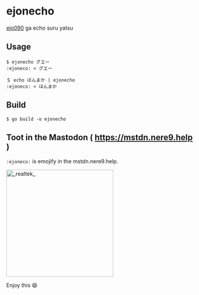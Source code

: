# ejonecho

[ejo090](https://mstdn.nere9.help/@ejo090) ga echo suru yatsu

## Usage

```code
$ ejonecho グエー
:ejoneco: < グエー

＄ echo ほんまか | ejonecho
:ejoneco: < ほんまか
```

## Build

```code
$ go build -o ejonecho
```

## Toot in the Mastodon ( https://mstdn.nere9.help )

`:ejoneco:` is emojify in the mstdn.nere9.help.

<img width="283" alt="_realtek_" src="https://user-images.githubusercontent.com/7896080/39250811-b41d99c6-48dc-11e8-8df9-b81018f68747.png">

Enjoy this :smile:
